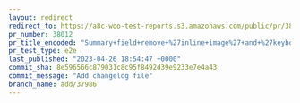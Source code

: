 ```yaml
---
layout: redirect
redirect_to: https://a8c-woo-test-reports.s3.amazonaws.com/public/pr/38012/e2e/index.html
pr_number: 38012
pr_title_encoded: "Summary+field+remove+%27inline+image%27+and+%27keyboard+input%27+options"
pr_test_type: e2e
last_published: "2023-04-26 18:54:47 +0000"
commit_sha: 8e596566c879031c8c95f8492d39e9233e7e4a43
commit_message: "Add changelog file"
branch_name: add/37986
---
```

